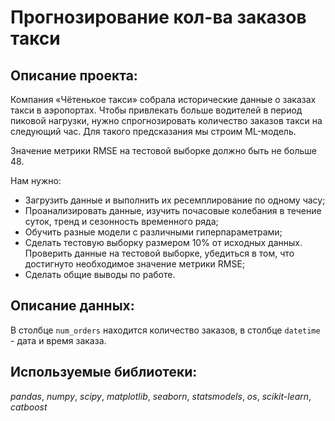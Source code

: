 # Прогнозирование кол-ва заказов такси

## Описание проекта:
Компания «Чётенькое такси» собрала исторические данные о заказах такси в аэропортах. Чтобы привлекать больше водителей в период пиковой нагрузки, нужно спрогнозировать количество заказов такси на следующий час. Для такого предсказания мы строим ML-модель.

Значение метрики RMSE на тестовой выборке должно быть не больше 48.

Нам нужно:
  - Загрузить данные и выполнить их ресемплирование по одному часу;
  - Проанализировать данные, изучить почасовые колебания в течение суток, тренд и сезонность временного ряда;
  - Обучить разные модели с различными гиперпараметрами;
  - Сделать тестовую выборку размером 10% от исходных данных. Проверить данные на тестовой выборке, убедиться в том, что     достигнуто необходимое значение метрики RMSE;
  - Cделать общие выводы по работе.

## Описание данных:
В столбце `num_orders` находится количество заказов, в столбце `datetime` - дата и время заказа.

## Используемые библиотеки:
*pandas*, *numpy*, *scipy*, *matplotlib*, *seaborn*, *statsmodels*, *os*, *scikit-learn*, *catboost*